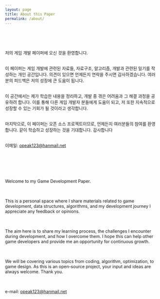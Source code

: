 ```yaml
---
layout: page
title: About this Paper
permalink: /about/
---
```

<br><br><br>




저의 게임 개발 페이퍼에 오신 것을 환영합니다.
<br><br>

이 페이퍼는 게임 개발에 관련된 자료들, 자료구조, 알고리즘, 개발과 관련된 일기를 작성하는 개인 공간입니다. 의견이 있으면 언제든지 연락을 주시면 감사하겠습니다. 여러분의 피드백은 저의 성장에 큰 도움이 됩니다.
<br><br>

이 공간에서는 제가 학습한 내용을 정리하고, 개발 중 겪은 어려움과 그 해결 과정을 공유하려 합니다. 이를 통해 다른 게임 개발자 분들에게 도움이 되고, 저 또한 지속적으로 성장할 수 있는 기회가 될 것이라고 생각합니다.
<br><br>

마지막으로, 이 페이퍼는 오픈 소스 프로젝트이므로, 언제든지 여러분들의 참여를 환영합니다. 같이 학습하고 성장하는 것을 기대합니다. 감사합니다
<br><br>

이메일: opeak123@hanmail.net
  <br><br><br><br><br><br>





Welcome to my Game Development Paper.
<br><br><br>

This is a personal space where I share materials related to game development, data structures, algorithms, and my development journey
I appreciate any feedback or opinions.
<br><br><br>

The aim here is to share my learning process, the challenges I encounter during development, and how I overcome them. I hope this can help other game developers and provide me an opportunity for continuous growth.
<br><br><br>

We will be covering various topics from coding, algorithm, optimization, to game design. As this is an open-source project, your input and ideas are always welcome. Thank you.
<br><br><br>

e-mail: opeak123@hanmail.net<br><br><br><br><br><br>